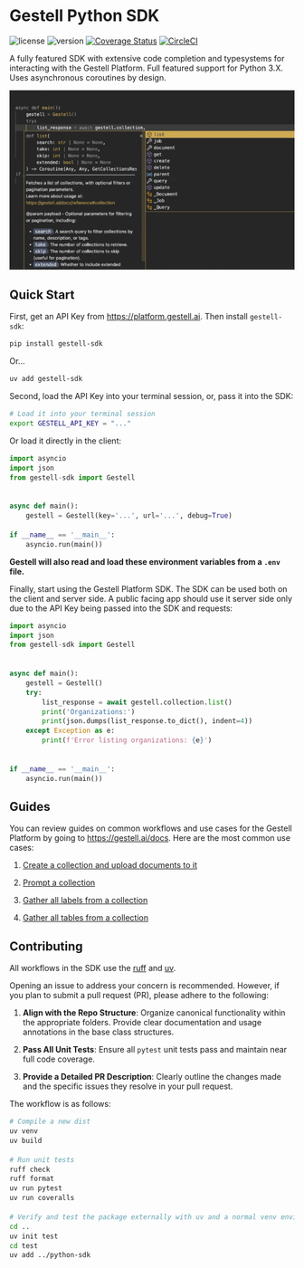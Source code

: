 # Gestell Python SDK

![license](https://img.shields.io/badge/license-MIT-blue)
![version](https://img.shields.io/badge/version-1.0.0-blue)
[![Coverage Status](https://coveralls.io/repos/github/Gestell-AI/python-sdk/badge.svg?branch=master)](https://coveralls.io/github/Gestell-AI/python-sdk?branch=master)
[![CircleCI](https://dl.circleci.com/status-badge/img/circleci/7sUmZuDYQ6cd8WbCiCCnfR/VPonbpR7NEQSaXxQngcCGW/tree/master.svg?style=svg)](https://dl.circleci.com/status-badge/redirect/circleci/7sUmZuDYQ6cd8WbCiCCnfR/VPonbpR7NEQSaXxQngcCGW/tree/master)

A fully featured SDK with extensive code completion and typesystems for interacting with the Gestell Platform. Full featured support for Python 3.X. Uses asynchronous coroutines by design.

![Project Preview](https://github.com/Gestell-AI/python-sdk/blob/master/preview.gif?raw=true)

## Quick Start

First, get an API Key from <https://platform.gestell.ai>. Then install `gestell-sdk`:

```bash
pip install gestell-sdk
```

Or...

```bash
uv add gestell-sdk
```

Second, load the API Key into your terminal session, or, pass it into the SDK:

```bash
# Load it into your terminal session
export GESTELL_API_KEY = "..."
```

Or load it directly in the client:

```python
import asyncio
import json
from gestell-sdk import Gestell


async def main():
    gestell = Gestell(key='...', url='...', debug=True)

if __name__ == '__main__':
    asyncio.run(main())
```

**Gestell will also read and load these environment variables from a `.env` file.**

Finally, start using the Gestell Platform SDK. The SDK can be used both on the client and server side. A public facing app should use it server side only due to the API Key being passed into the SDK and requests:

```python
import asyncio
import json
from gestell-sdk import Gestell


async def main():
    gestell = Gestell()
    try:
        list_response = await gestell.collection.list()
        print('Organizations:')
        print(json.dumps(list_response.to_dict(), indent=4))
    except Exception as e:
        print(f'Error listing organizations: {e}')


if __name__ == '__main__':
    asyncio.run(main())
```

## Guides

You can review guides on common workflows and use cases for the Gestell Platform by going to <https://gestell.ai/docs>. Here are the most common use cases:

1. [Create a collection and upload documents to it](https://gestell.ai/docs/quick-start)

2. [Prompt a collection](https://gestell.ai/docs/prompt)

3. [Gather all labels from a collection](https://gestell.ai/docs/labels)

4. [Gather all tables from a collection](https://gestell.ai/docs/tables)

## Contributing

All workflows in the SDK use the [ruff](https://github.com/astral-sh/ruff) and [uv](https://github.com/astral-sh/uv).

Opening an issue to address your concern is recommended. However, if you plan to submit a pull request (PR), please adhere to the following:

 1. **Align with the Repo Structure**: Organize canonical functionality within the appropriate folders. Provide clear documentation and usage annotations in the base class structures.

 2. **Pass All Unit Tests**: Ensure all `pytest` unit tests pass and maintain near full code coverage.

 3. **Provide a Detailed PR Description**: Clearly outline the changes made and the specific issues they resolve in your pull request.

The workflow is as follows:

```bash
# Compile a new dist
uv venv
uv build

# Run unit tests
ruff check
ruff format
uv run pytest
uv run coveralls

# Verify and test the package externally with uv and a normal venv environment
cd ..
uv init test
cd test
uv add ../python-sdk
```

